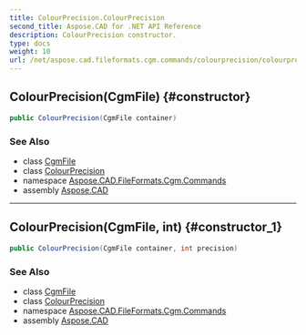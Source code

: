 ```yaml
---
title: ColourPrecision.ColourPrecision
second_title: Aspose.CAD for .NET API Reference
description: ColourPrecision constructor. 
type: docs
weight: 10
url: /net/aspose.cad.fileformats.cgm.commands/colourprecision/colourprecision/
---
```

## ColourPrecision(CgmFile) {#constructor}

```csharp
public ColourPrecision(CgmFile container)
```

### See Also

* class [CgmFile](../../../aspose.cad.fileformats.cgm/cgmfile/)
* class [ColourPrecision](../)
* namespace [Aspose.CAD.FileFormats.Cgm.Commands](../../colourprecision/)
* assembly [Aspose.CAD](../../../)

---

## ColourPrecision(CgmFile, int) {#constructor_1}

```csharp
public ColourPrecision(CgmFile container, int precision)
```

### See Also

* class [CgmFile](../../../aspose.cad.fileformats.cgm/cgmfile/)
* class [ColourPrecision](../)
* namespace [Aspose.CAD.FileFormats.Cgm.Commands](../../colourprecision/)
* assembly [Aspose.CAD](../../../)


